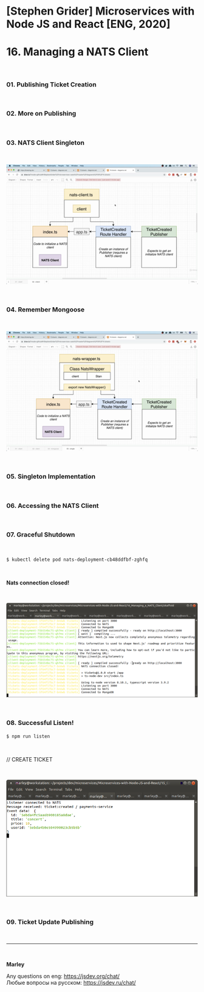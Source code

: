 # [Stephen Grider] Microservices with Node JS and React [ENG, 2020]

# 16. Managing a NATS Client

<br/>

### 01. Publishing Ticket Creation

<br/>

### 02. More on Publishing

<br/>

### 03. NATS Client Singleton

<br/>

![Application](/img/pic-16-01.png?raw=true)

<br/>

### 04. Remember Mongoose

<br/>

![Application](/img/pic-16-02.png?raw=true)

<br/>

### 05. Singleton Implementation

<br/>

### 06. Accessing the NATS Client

<br/>

### 07. Graceful Shutdown

<br/>

    $ kubectl delete pod nats-deployment-cb48ddfbf-zghfq

<br/>

**Nats connection closed!**

<br/>

![Application](/img/pic-16-03.png?raw=true)

<br/>

### 08. Successful Listen!

    $ npm run listen

<br/>

// CREATE TICKET

<br/>

![Application](/img/pic-16-04.png?raw=true)

<br/>

### 09. Ticket Update Publishing

<br/>

---

<br/>

**Marley**

Any questions on eng: https://jsdev.org/chat/  
Любые вопросы на русском: https://jsdev.ru/chat/
